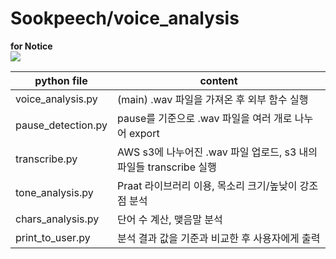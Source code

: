# Sookpeech/voice_analysis

**for Notice**  
[<img src="https://img.shields.io/badge/Notion-000000?style=for-the-badge&logo=Notion&logoColor=white">](https://plaid-fireman-f9d.notion.site/Sookpeech-voice_analysis-ddcea176a96e44e180580da27fe1855a)

| python file | content |
| --- | --- |
| voice_analysis.py | (main) .wav 파일을 가져온 후 외부 함수 실행 |
| pause_detection.py | pause를 기준으로 .wav 파일을 여러 개로 나누어 export |
| transcribe.py | AWS s3에 나누어진 .wav 파일 업로드, s3 내의 파일들 transcribe 실행 |
| tone_analysis.py | Praat 라이브러리 이용, 목소리 크기/높낮이 강조점 분석 |
| chars_analysis.py | 단어 수 계산, 맺음말 분석 |
| print_to_user.py | 분석 결과 값을 기준과 비교한 후 사용자에게 출력 |

